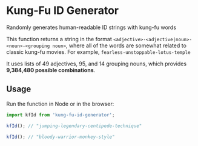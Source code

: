 # Kung-Fu ID Generator

Randomly generates human-readable ID strings with kung-fu words

This function returns a string in the format `<adjective>-<adjective|noun>-<noun>-<grouping noun>`, where all of the words are somewhat related to classic kung-fu movies. For example, `fearless-unstoppable-lotus-temple`

It uses lists of 49 adjectives, 95, and 14 grouping nouns, which provides **9,384,480 possible combinations**.

## Usage

Run the function in Node or in the browser:

```javascript
import kfId from 'kung-fu-id-generator';

kfId(); // "jumping-legendary-centipede-technique"

kfId(); // "bloody-warrior-monkey-style"
```
